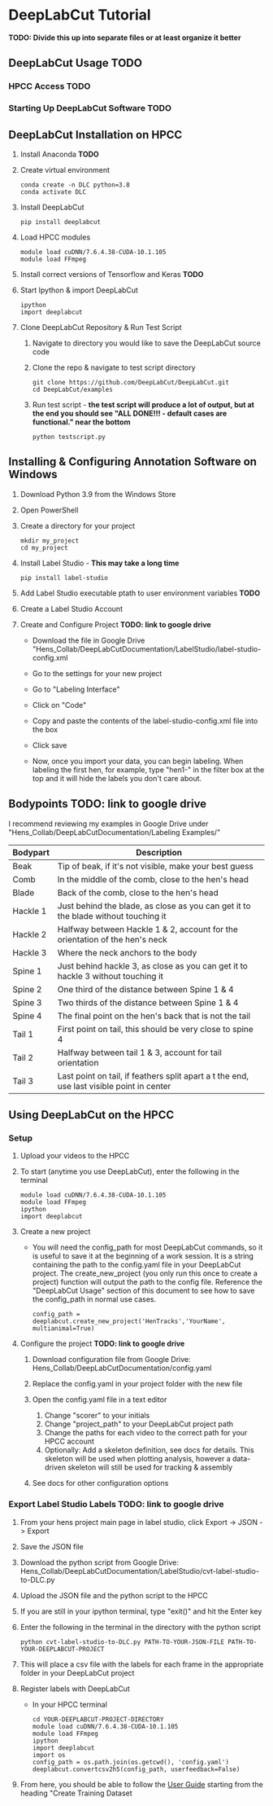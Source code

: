 # DeepLabCut Tutorial

**TODO: Divide this up into separate files or at least organize it better**

## DeepLabCut Usage **TODO**

### HPCC Access **TODO**

### Starting Up DeepLabCut Software **TODO**


## DeepLabCut Installation on HPCC

1. Install Anaconda **TODO**

2. Create virtual environment

	`conda create -n DLC python=3.8`<br>
	`conda activate DLC`
	
3. Install DeepLabCut

	`pip install deeplabcut`

4. Load HPCC modules

	`module load cuDNN/7.6.4.38-CUDA-10.1.105`<br>
	`module load FFmpeg`
	
5. Install correct versions of Tensorflow and Keras **TODO**
	
6. Start Ipython & import DeepLabCut

	`ipython`<br>
	`import deeplabcut`
	
7. Clone DeepLabCut Repository & Run Test Script

	1. Navigate to directory you would like to save the DeepLabCut 
	   source code
	   
	2. Clone the repo & navigate to test script directory
	
		`git clone https://github.com/DeepLabCut/DeepLabCut.git`<br>
		`cd DeepLabCut/examples`
		
	3. Run test script - **the test script will produce a lot of output, but at the end you should see "ALL DONE!!! - default cases are functional." near the bottom**
	
		`python testscript.py`
	   
	   
## Installing & Configuring Annotation Software on Windows

1. Download Python 3.9 from the Windows Store

2. Open PowerShell

3. Create a directory for your project

	`mkdir my_project`<br>
	`cd my_project`
	
4. Install Label Studio - **This may take a long time**

	`pip install label-studio`
	
5. Add Label Studio executable ptath to user environment variables **TODO**

6. Create a Label Studio Account

7. Create and Configure Project **TODO: link to google drive**

	- Download the file in Google Drive "Hens_Collab/DeepLabCutDocumentation/LabelStudio/label-studio-config.xml

	- Go to the settings for your new project
	
	- Go to "Labeling Interface"
	
	- Click on "Code"
	
	- Copy and paste the contents of the label-studio-config.xml file into the box
	
	- Click save
	
	- Now, once you import your data, you can begin labeling. When labeling
	  the first hen, for example, type "hen1-" in the filter box at the top 
	  and it will hide the labels you don't care about.
	  

## Bodypoints **TODO: link to google drive**

I recommend reviewing my examples in Google Drive under "Hens_Collab/DeepLabCutDocumentation/Labeling Examples/"

| Bodypart  | Description |
|-----------|-------------------------------------------------------------- |
| Beak 		| Tip of beak, if it's not visible, make your best guess |
| Comb		| In the middle of the comb, close to the hen's head |
| Blade		| Back of the comb, close to the hen's head |
| Hackle 1	| Just behind the blade, as close as you can get it to the blade without touching it |
| Hackle 2	| Halfway between Hackle 1 & 2, account for the orientation of the hen's neck |
| Hackle 3	| Where the neck anchors to the body |
| Spine 1 	| Just behind hackle 3, as close as you can get it to hackle 3 without touching it |
| Spine 2	| One third of the distance between Spine 1 & 4 |
| Spine 3	| Two thirds of the distance between Spine 1 & 4 |
| Spine 4	| The final point on the hen's back that is not the tail |
| Tail 1	| First point on tail, this should be very close to spine 4 |
| Tail 2	| Halfway between tail 1 & 3, account for tail  orientation |
| Tail 3	| Last point on tail, if feathers split apart a	t the end, use last visible point in center |


## Using DeepLabCut on the HPCC

### Setup

1. Upload your videos to the HPCC

2. To start (anytime you use DeepLabCut), enter the following in the terminal
	
	`module load cuDNN/7.6.4.38-CUDA-10.1.105`<br>
	`module load FFmpeg`<br>
	`ipython`<br>
	`import deeplabcut`
	
2. Create a new project
	
	- You will need the config_path for most DeepLabCut commands, so it is useful to
	  save it at the  beginning of a work session. It is a string containing the path to the config.yaml
	  file in your DeepLabCut project. The create_new_project (you only run this once to create a project)
	  function will output the path to the config file. Reference the "DeepLabCut Usage" section of this
	  document to see how to save the config_path in normal use cases.
	
	    `config_path = deeplabcut.create_new_project('HenTracks','YourName', multianimal=True)`
              
3. Configure the project **TODO: link to google drive**
    
    1. Download configuration file from Google Drive: Hens_Collab/DeepLabCutDocumentation/config.yaml
     
    2. Replace the config.yaml in your project folder with the new file
     
    3. Open the config.yaml file in a text editor
     
    	1. Change "scorer" to your initials
    	2. Change "project_path" to your DeepLabCut project path
    	3. Change the paths for each video to the correct path for your HPCC account
    	4. Optionally: Add a skeleton definition, see docs for details. This skeleton will be used when
    	   plotting analysis, however a data-driven skeleton will still be used for tracking & assembly
    	   
   4. See docs for other configuration options
   	 
### Export Label Studio Labels **TODO: link to google drive**
	
1. From your hens project main page in label studio, click Export -> JSON -> Export
2. Save the JSON file
3. Download the python script from Google Drive: Hens_Collab/DeepLabCutDocumentation/LabelStudio/cvt-label-studio-to-DLC.py
4. Upload the JSON file and the python script to the HPCC
5. If you are still in your ipython terminal, type "exit()" and hit the Enter key
6. Enter the following in the terminal in the directory with the python script
	
    `python cvt-label-studio-to-DLC.py PATH-TO-YOUR-JSON-FILE PATH-TO-YOUR-DEEPLABCUT-PROJECT`
	
7. This will place a csv file with the labels for each frame in the appropriate folder in your DeepLabCut project
8. Register labels with DeepLabCut
		
	- In your HPCC terminal
		
		`cd YOUR-DEEPLABCUT-PROJECT-DIRECTORY`<br>
		`module load cuDNN/7.6.4.38-CUDA-10.1.105`<br>
		`module load FFmpeg`<br>
		`ipython`<br>
		`import deeplabcut`<br>
		`import os`<br>
		`config_path = os.path.join(os.getcwd(), 'config.yaml')`<br>
		`deeplabcut.convertcsv2h5(config_path, userfeedback=False)`
		
9. From here, you should be able to follow the [User Guide](https://github.com/DeepLabCut/DeepLabCut/blob/master/docs/maDLC_UserGuide.md) starting from the heading "Create Training Dataset
